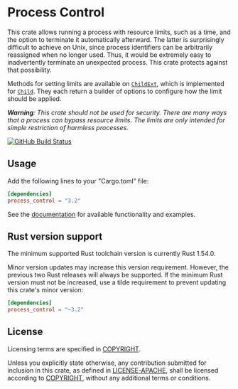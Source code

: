 # Process Control

This crate allows running a process with resource limits, such as a time, and
the option to terminate it automatically afterward. The latter is surprisingly
difficult to achieve on Unix, since process identifiers can be arbitrarily
reassigned when no longer used. Thus, it would be extremely easy to
inadvertently terminate an unexpected process. This crate protects against that
possibility.

Methods for setting limits are available on [`ChildExt`], which is implemented
for [`Child`]. They each return a builder of options to configure how the limit
should be applied.

***Warning**: This crate should not be used for security. There are many ways
that a process can bypass resource limits. The limits are only intended for
simple restriction of harmless processes.*

[![GitHub Build Status](https://github.com/dylni/process_control/workflows/build/badge.svg?branch=master)](https://github.com/dylni/process_control/actions?query=branch%3Amaster)

## Usage

Add the following lines to your "Cargo.toml" file:

```toml
[dependencies]
process_control = "3.2"
```

See the [documentation] for available functionality and examples.

## Rust version support

The minimum supported Rust toolchain version is currently Rust 1.54.0.

Minor version updates may increase this version requirement. However, the
previous two Rust releases will always be supported. If the minimum Rust
version must not be increased, use a tilde requirement to prevent updating this
crate's minor version:

```toml
[dependencies]
process_control = "~3.2"
```

## License

Licensing terms are specified in [COPYRIGHT].

Unless you explicitly state otherwise, any contribution submitted for inclusion
in this crate, as defined in [LICENSE-APACHE], shall be licensed according to
[COPYRIGHT], without any additional terms or conditions.

[`Child`]: https://doc.rust-lang.org/std/process/struct.Child.html
[`ChildExt`]: https://docs.rs/process_control/*/process_control/trait.ChildExt.html
[COPYRIGHT]: https://github.com/dylni/process_control/blob/master/COPYRIGHT
[documentation]: https://docs.rs/process_control
[LICENSE-APACHE]: https://github.com/dylni/process_control/blob/master/LICENSE-APACHE
